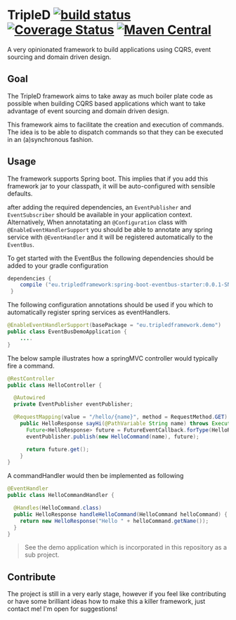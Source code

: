 # TripleD [![build status](https://travis-ci.org/domenique/tripled-framework.svg?branch=master)](https://travis-ci.org/domenique/tripled-framework) [![Coverage Status](https://coveralls.io/repos/domenique/tripled-framework/badge.svg?branch=master)](https://coveralls.io/r/domenique/tripled-framework?branch=master) [![Maven Central](https://maven-badges.herokuapp.com/maven-central/eu.tripled-framework/spring-boot-eventbus-starter/badge.svg)](https://maven-badges.herokuapp.com/maven-central/eu.tripled-framework/spring-boot-eventbus-starter)
A very opinionated framework to build applications using CQRS, event sourcing and domain driven design.

## Goal
The TripleD framework aims to take away as much boiler plate code as possible when building CQRS based applications which want to take advantage of event sourcing and domain driven design.

This framework aims to facilitate the creation and execution of commands. The idea is to be able to dispatch commands so that they can be executed in an (a)synchronous fashion.

## Usage
The framework supports Spring boot. This implies that if you add this framework jar to your classpath, it will be auto-configured with sensible defaults.

after adding the required dependencies, an `EventPublisher` and `EventSubscriber`  should be available in your application context.
Alternatively, When annotatating an `@Configuration` class with `@EnableEventHandlerSupport` you should be able to annotate any spring service with `@EventHandler` and it will be registered automatically to the `EventBus`.

To get started with the EventBus the following dependencies should be added to your gradle configuration
```groovy
dependencies {
    compile ("eu.tripledframework:spring-boot-eventbus-starter:0.0.1-SNAPSHOT")
 }
```


The following configuration annotations should be used if you which to automatically register spring services as eventHandlers.
```java
@EnableEventHandlerSupport(basePackage = "eu.tripledframework.demo")
public class EventBusDemoApplication {
    ....
}
```

The below sample illustrates how a springMVC controller would typically fire a command.
```java
@RestController
public class HelloController {

  @Autowired
  private EventPublisher eventPublisher;

  @RequestMapping(value = "/hello/{name}", method = RequestMethod.GET)
    public HelloResponse sayHi(@PathVariable String name) throws ExecutionException, InterruptedException {
      Future<HelloResponse> future = FutureEventCallback.forType(HelloResponse.class);
      eventPublisher.publish(new HelloCommand(name), future);

      return future.get();
    }
}
```

A commandHandler would then be implemented as following
```java
@EventHandler
public class HelloCommandHandler {

  @Handles(HelloCommand.class)
  public HelloResponse handleHelloCommand(HelloCommand helloCommand) {
    return new HelloResponse("Hello " + helloCommand.getName());
  }
}
```


> See the demo application which is incorporated in this repository as a sub project.

## Contribute
The project is still in a very early stage, however if you feel like contributing or have some brilliant ideas how to make this a killer framework, just contact me! I'm open for suggestions!

